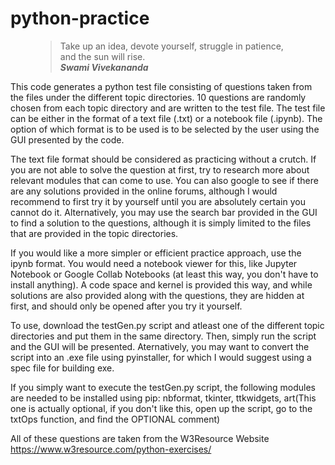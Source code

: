 # python-practice

<figure>
    <blockquote>
        Take up an idea, devote yourself, struggle in patience, and the sun will rise.<br>
        <b><i>Swami Vivekananda</i></b>
    </blockquote>
</figure>

This code generates a python test file consisting of questions taken from the files under the different topic directories. 10 questions are randomly chosen from each topic directory and are written to the test file.
The test file can be either in the format of a text file (.txt) or a notebook file (.ipynb). 
The option of which format is to be used is to be selected by the user using the GUI presented by the code.

The text file format should be considered as practicing without a crutch. If you are not able to solve the 
question at first, try to research more about relevant modules that can come to use. You can also google to see if there are any solutions provided in the online forums, although I would recommend to first try it by yourself until you are absolutely certain you cannot do it. Alternatively, you may use the search bar provided in the GUI to find a solution to the questions, although it is simply limited to the files that are provided in the topic directories.

If you would like a more simpler or efficient practice approach, use the ipynb format. You would need a notebook viewer for this, like Jupyter Notebook or Google Collab Notebooks (at least this way, you don't have to install anything). A code space and kernel is provided this way, and while solutions are also provided along with the questions, they are hidden at first, and should only be opened after you try it yourself. 

To use, download the testGen.py script and atleast one of the different topic directories and put them in the same directory. Then, simply run the script and the GUI will be presented. Aternatively, you may want to convert the script into an .exe file using pyinstaller, for which I would suggest using a spec file for building exe.

If you simply want to execute the testGen.py script, the following modules are needed to be installed using pip:
nbformat, tkinter, ttkwidgets, art(This one is actually optional, if you don't like this, open up the script, go to the txtOps function, and find the OPTIONAL comment)

All of these questions are taken from the W3Resource Website
https://www.w3resource.com/python-exercises/
